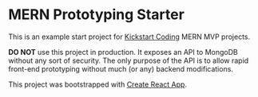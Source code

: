 
# MERN Prototyping Starter

This is an example start project for [Kickstart
Coding](http://kickstartcoding.com/) MERN MVP projects.

**DO NOT** use this project in production. It exposes an API to MongoDB without
any sort of security. The only purpose of the API is to allow rapid front-end
prototyping without much (or any) backend modifications.

This project was bootstrapped with [Create React App](https://github.com/facebook/create-react-app).
